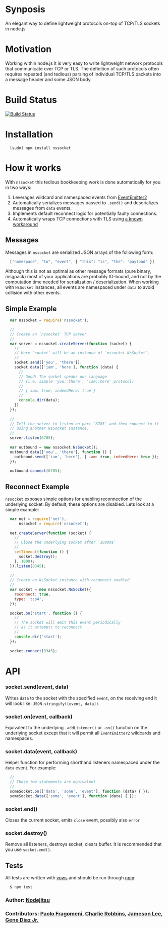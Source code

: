 # Synposis
An elegant way to define lightweight protocols on-top of TCP/TLS sockets in node.js 

# Motivation
Working within node.js it is very easy to write lightweight network protocols that communicate over TCP or TLS. The definition of such protocols often requires repeated (and tedious) parsing of individual TCP/TLS packets into a message header and some JSON body.

# Build Status
[![Build Status](https://secure.travis-ci.org/nodejitsu/nssocket.png)](http://travis-ci.org/nodejitsu/nssocket)

# Installation
```
  [sudo] npm install nssocket
```

# How it works

With `nssocket` this tedious bookkeeping work is done automatically for you in two ways:

1. Leverages wildcard and namespaced events from [EventEmitter2][0]
2. Automatically serializes messages passed to `.send()` and deserializes messages from `data` events.
3. Implements default reconnect logic for potentially faulty connections.
4. Automatically wraps TCP connections with TLS using [a known workaround][1]

## Messages
Messages in `nssocket` are serialized JSON arrays of the following form:

``` js
  ["namespace", "to", "event", { "this": "is", "the": "payload" }]
```

Although this is not as optimal as other message formats (pure binary, msgpack) most of your applications are probably IO-bound, and not by the computation time needed for serialization / deserialization. When working with `NsSocket` instances, all events are namespaced under `data` to avoid collision with other events.

## Simple Example
``` js
  var nssocket = require('nssocket');

  //
  // Create an `nssocket` TCP server
  //
  var server = nssocket.createServer(function (socket) {
    //
    // Here `socket` will be an instance of `nssocket.NsSocket`.
    //
    socket.send(['you', 'there']);
    socket.data(['iam', 'here'], function (data) {
      //
      // Good! The socket speaks our language 
      // (i.e. simple 'you::there', 'iam::here' protocol)
      //
      // { iam: true, indeedHere: true }
      //
      console.dir(data);
    })
  });
  
  //
  // Tell the server to listen on port `6785` and then connect to it
  // using another NsSocket instance.
  //
  server.listen(6785);
  
  var outbound = new nssocket.NsSocket();
  outbound.data(['you', 'there'], function () {
    outbound.send(['iam', 'here'], { iam: true, indeedHere: true });
  });
  
  outbound.connect(6785);
```

## Reconnect Example
`nssocket` exposes simple options for enabling reconnection of the underlying socket. By default, these options are disabled. Lets look at a simple example:

``` js
  var net = require('net'),
      nssocket = require('nssocket');
  
  net.createServer(function (socket) {
    //
    // Close the underlying socket after `1000ms`
    //
    setTimeout(function () {
      socket.destroy();
    }, 1000);
  }).listen(8345);
  
  //
  // Create an NsSocket instance with reconnect enabled
  //
  var socket = new nssocket.NsSocket({
    reconnect: true,
    type: 'tcp4',
  });
  
  socket.on('start', function () {
    //
    // The socket will emit this event periodically
    // as it attempts to reconnect
    //
    console.dir('start');
  });
  
  socket.connect(8345);
```

# API

### socket.send(event, data) 
Writes `data` to the socket with the specified `event`, on the receiving end it will look like: `JSON.stringify([event, data])`.

### socket.on(event, callback)
Equivalent to the underlying `.addListener()` or `.on()` function on the underlying socket except that it will permit all `EventEmitter2` wildcards and namespaces.

### socket.data(event, callback)
Helper function for performing shorthand listeners namespaced under the `data` event. For example:

``` js
  //
  // These two statements are equivalent
  //
  someSocket.on(['data', 'some', 'event'], function (data) { });
  someSocket.data(['some', 'event'], function (data) { });
```

### socket.end()
 Closes the current socket, emits `close` event, possibly also `error`

### socket.destroy()
 Remove all listeners, destroys socket, clears buffer. It is recommended that you use `socket.end()`.

## Tests
All tests are written with [vows][2] and should be run through [npm][3]:

``` bash
  $ npm test
```

### Author: [Nodejitsu](http://www.nodejitsu.com)
### Contributors: [Paolo Fragomeni](http://github.com/hij1nx), [Charlie Robbins](http://github.com/indexzero), [Jameson Lee](http://github.com/drjackal), [Gene Diaz Jr.](http://github.com/genediazjr)
 
[0]: http://github.com/hij1nx/eventemitter2
[1]: https://gist.github.com/848444
[2]: http://vowsjs.org
[3]: http://npmjs.org
